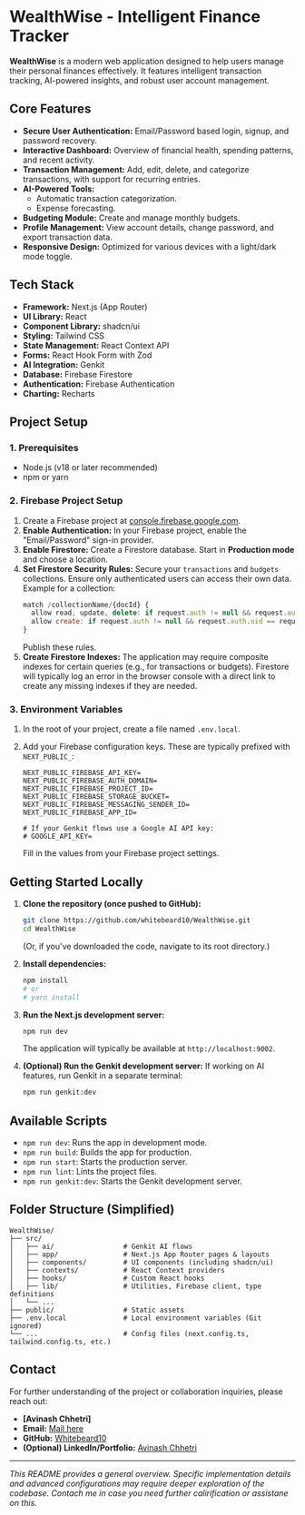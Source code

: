 # WealthWise - Intelligent Finance Tracker

**WealthWise** is a modern web application designed to help users manage their personal finances effectively. It features intelligent transaction tracking, AI-powered insights, and robust user account management.

## Core Features

- **Secure User Authentication:** Email/Password based login, signup, and password recovery.
- **Interactive Dashboard:** Overview of financial health, spending patterns, and recent activity.
- **Transaction Management:** Add, edit, delete, and categorize transactions, with support for recurring entries.
- **AI-Powered Tools:**
  - Automatic transaction categorization.
  - Expense forecasting.
- **Budgeting Module:** Create and manage monthly budgets.
- **Profile Management:** View account details, change password, and export transaction data.
- **Responsive Design:** Optimized for various devices with a light/dark mode toggle.

## Tech Stack

- **Framework:** Next.js (App Router)
- **UI Library:** React
- **Component Library:** shadcn/ui
- **Styling:** Tailwind CSS
- **State Management:** React Context API
- **Forms:** React Hook Form with Zod
- **AI Integration:** Genkit
- **Database:** Firebase Firestore
- **Authentication:** Firebase Authentication
- **Charting:** Recharts

## Project Setup

### 1. Prerequisites

- Node.js (v18 or later recommended)
- npm or yarn

### 2. Firebase Project Setup

1.  Create a Firebase project at [console.firebase.google.com](https://console.firebase.google.com/).
2.  **Enable Authentication:** In your Firebase project, enable the "Email/Password" sign-in provider.
3.  **Enable Firestore:** Create a Firestore database. Start in **Production mode** and choose a location.
4.  **Set Firestore Security Rules:** Secure your `transactions` and `budgets` collections. Ensure only authenticated users can access their own data. Example for a collection:
    ```javascript
    match /collectionName/{docId} {
      allow read, update, delete: if request.auth != null && request.auth.uid == resource.data.userId;
      allow create: if request.auth != null && request.auth.uid == request.resource.data.userId;
    }
    ```
    Publish these rules.
5.  **Create Firestore Indexes:** The application may require composite indexes for certain queries (e.g., for transactions or budgets). Firestore will typically log an error in the browser console with a direct link to create any missing indexes if they are needed.

### 3. Environment Variables

1.  In the root of your project, create a file named `.env.local`.
2.  Add your Firebase configuration keys. These are typically prefixed with `NEXT_PUBLIC_`:

    ```env
    NEXT_PUBLIC_FIREBASE_API_KEY=
    NEXT_PUBLIC_FIREBASE_AUTH_DOMAIN=
    NEXT_PUBLIC_FIREBASE_PROJECT_ID=
    NEXT_PUBLIC_FIREBASE_STORAGE_BUCKET=
    NEXT_PUBLIC_FIREBASE_MESSAGING_SENDER_ID=
    NEXT_PUBLIC_FIREBASE_APP_ID=

    # If your Genkit flows use a Google AI API key:
    # GOOGLE_API_KEY=
    ```

    Fill in the values from your Firebase project settings.

## Getting Started Locally

1.  **Clone the repository (once pushed to GitHub):**

    ```bash
    git clone https://github.com/whitebeard10/WealthWise.git
    cd WealthWise
    ```

    (Or, if you've downloaded the code, navigate to its root directory.)

2.  **Install dependencies:**

    ```bash
    npm install
    # or
    # yarn install
    ```

3.  **Run the Next.js development server:**

    ```bash
    npm run dev
    ```

    The application will typically be available at `http://localhost:9002`.

4.  **(Optional) Run the Genkit development server:**
    If working on AI features, run Genkit in a separate terminal:
    ```bash
    npm run genkit:dev
    ```

## Available Scripts

- `npm run dev`: Runs the app in development mode.
- `npm run build`: Builds the app for production.
- `npm run start`: Starts the production server.
- `npm run lint`: Lints the project files.
- `npm run genkit:dev`: Starts the Genkit development server.

## Folder Structure (Simplified)

```
WealthWise/
├── src/
│   ├── ai/                 # Genkit AI flows
│   ├── app/                # Next.js App Router pages & layouts
│   ├── components/         # UI components (including shadcn/ui)
│   ├── contexts/           # React Context providers
│   ├── hooks/              # Custom React hooks
│   ├── lib/                # Utilities, Firebase client, type definitions
│   └── ...
├── public/                 # Static assets
├── .env.local              # Local environment variables (Git ignored)
└── ...                     # Config files (next.config.ts, tailwind.config.ts, etc.)
```

## Contact

For further understanding of the project or collaboration inquiries, please reach out:

- **[Avinash Chhetri]**
- **Email:** [Mail here](mailto:avinash0chhetri@gmail.com)
- **GitHub:** [Whitebeard10](https://github.com/whitebeard10)
- **(Optional) LinkedIn/Portfolio:** [Avinash Chhetri](https://www.linkedin.com/in/avinash-chhetri/)

---

_This README provides a general overview. Specific implementation details and advanced configurations may require deeper exploration of the codebase. Contach me in case you need further calirification or assistane on this._
